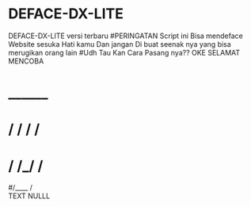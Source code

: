 # DEFACE-DX-LITE
DEFACE-DX-LITE versi terbaru 
#PERINGATAN
Script ini Bisa mendeface Website sesuka Hati kamu Dan jangan Di buat seenak nya yang bisa merugikan orang lain
#Udh Tau Kan Cara Pasang nya??
OKE SELAMAT MENCOBA

   
#   ______
#  / / / /
# / /_/ /
#/____ /   
TEXT NULLL
